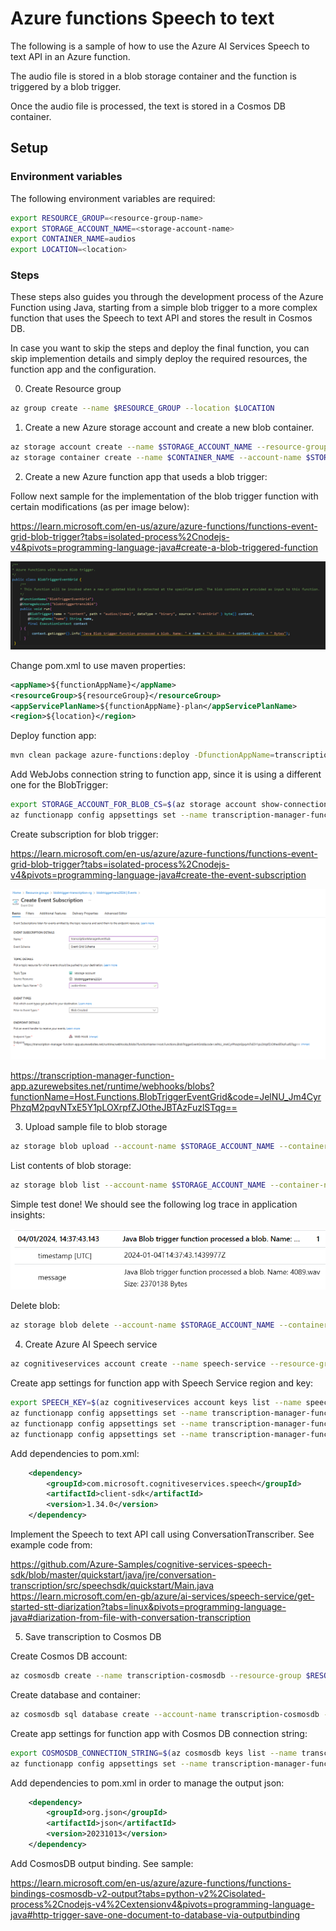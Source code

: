 # Azure functions Speech to text

The following is a sample of how to use the Azure AI Services Speech to text API in an Azure function.

The audio file is stored in a blob storage container and the function is triggered by a blob trigger.

Once the audio file is processed, the text is stored in a Cosmos DB container.

## Setup

### Environment variables

The following environment variables are required:

```bash	
export RESOURCE_GROUP=<resource-group-name>
export STORAGE_ACCOUNT_NAME=<storage-account-name>
export CONTAINER_NAME=audios
export LOCATION=<location>
```	

### Steps

These steps also guides you through the development process of the Azure Function using Java, starting from a simple blob trigger to a more complex function that uses the Speech to text API and stores the result in Cosmos DB.

In case you want to skip the steps and deploy the final function, you can skip implemention details and simply deploy the required resources, the function app and the configuration.

0. Create Resource group

```bash
az group create --name $RESOURCE_GROUP --location $LOCATION
```

1. Create a new Azure storage account and create a new blob container.

```bash
az storage account create --name $STORAGE_ACCOUNT_NAME --resource-group $RESOURCE_GROUP --location $LOCATION --sku "Standard_LRS"  
az storage container create --name $CONTAINER_NAME --account-name $STORAGE_ACCOUNT_NAME 
```

2. Create a new Azure function app that useds a blob trigger:

Follow next sample for the implementation of the blob trigger function with certain modifications (as per image below):

https://learn.microsoft.com/en-us/azure/azure-functions/functions-event-grid-blob-trigger?tabs=isolated-process%2Cnodejs-v4&pivots=programming-language-java#create-a-blob-triggered-function

![Java class](./doc/javaclass.png)

Change pom.xml to use maven properties:

```xml
<appName>${functionAppName}</appName>
<resourceGroup>${resourceGroup}</resourceGroup>
<appServicePlanName>${functionAppName}-plan</appServicePlanName>
<region>${location}</region>
```

Deploy function app:

```bash
mvn clean package azure-functions:deploy -DfunctionAppName=transcription-manager-function-app -DresourceGroup=$RESOURCE_GROUP -Dlocation=$LOCATION
```

Add WebJobs connection string to function app, since it is using a different one for the BlobTrigger:

```bash
export STORAGE_ACCOUNT_FOR_BLOB_CS=$(az storage account show-connection-string --name $STORAGE_ACCOUNT_NAME --resource-group $RESOURCE_GROUP --output tsv | cut -d ';' -f 1-4)
az functionapp config appsettings set --name transcription-manager-function-app --resource-group $RESOURCE_GROUP --settings "AzureWebJobs"$STORAGE_ACCOUNT_NAME"="$STORAGE_ACCOUNT_FOR_BLOB_CS
```

Create subscription for blob trigger:

https://learn.microsoft.com/en-us/azure/azure-functions/functions-event-grid-blob-trigger?tabs=isolated-process%2Cnodejs-v4&pivots=programming-language-java#create-the-event-subscription

![Event Subscription](./doc/subscription.png)

https://transcription-manager-function-app.azurewebsites.net/runtime/webhooks/blobs?functionName=Host.Functions.BlobTriggerEventGrid&code=JelNU_Jm4CyrPhzqM2pqvNTxE5Y1pLOXrpfZJOtheJBTAzFuzlSTqg==


3. Upload sample file to blob storage

```bash
az storage blob upload --account-name $STORAGE_ACCOUNT_NAME --container-name $CONTAINER_NAME --file ./media/sample_audio_parte_accidente.wav
```

List contents of blob storage:

```bash
az storage blob list --account-name $STORAGE_ACCOUNT_NAME --container-name $CONTAINER_NAME --output table
```

Simple test done! We should see the following log trace in application insights:

![Log simple test](./doc/log.png)

Delete blob:

```bash
az storage blob delete --account-name $STORAGE_ACCOUNT_NAME --container-name $CONTAINER_NAME --name katiesteve_mono.wav
```

4. Create Azure AI Speech service

```bash
az cognitiveservices account create --name speech-service --resource-group $RESOURCE_GROUP --kind SpeechServices --sku S0 --location $LOCATION --yes
```

Create app settings for function app with Speech Service region and key:

```bash
export SPEECH_KEY=$(az cognitiveservices account keys list --name speech-service --resource-group $RESOURCE_GROUP --output tsv | cut -f 1)
az functionapp config appsettings set --name transcription-manager-function-app --resource-group $RESOURCE_GROUP --settings "SPEECH_KEY"="$SPEECH_KEY"
az functionapp config appsettings set --name transcription-manager-function-app --resource-group $RESOURCE_GROUP --settings "SPEECH_REGION"="$LOCATION"
az functionapp config appsettings set --name transcription-manager-function-app --resource-group $RESOURCE_GROUP --settings "SPEECH_LANGUAGE"="es-ES"
```

Add dependencies to pom.xml:

```xml
    <dependency>
        <groupId>com.microsoft.cognitiveservices.speech</groupId>
        <artifactId>client-sdk</artifactId>
        <version>1.34.0</version>
    </dependency>
```

Implement the Speech to text API call using ConversationTranscriber. See example code from:

https://github.com/Azure-Samples/cognitive-services-speech-sdk/blob/master/quickstart/java/jre/conversation-transcription/src/speechsdk/quickstart/Main.java
https://learn.microsoft.com/en-gb/azure/ai-services/speech-service/get-started-stt-diarization?tabs=linux&pivots=programming-language-java#diarization-from-file-with-conversation-transcription


5. Save transcription to Cosmos DB

Create Cosmos DB account:

```bash
az cosmosdb create --name transcription-cosmosdb --resource-group $RESOURCE_GROUP --locations regionName=$LOCATION failoverPriority=0 isZoneRedundant=False --default-consistency-level Eventual 
```

Create database and container:

```bash
az cosmosdb sql database create --account-name transcription-cosmosdb --name transcription-db --resource-group $RESOURCE_GROUP
```

Create app settings for function app with Cosmos DB connection string:

```bash
export COSMOSDB_CONNECTION_STRING=$(az cosmosdb keys list --name transcription-cosmosdb --resource-group $RESOURCE_GROUP --type connection-strings --query connectionStrings[0].connectionString --output tsv)
az functionapp config appsettings set --name transcription-manager-function-app --resource-group $RESOURCE_GROUP --settings "CosmosDBConnectionString"="$COSMOSDB_CONNECTION_STRING"
```

Add dependencies to pom.xml in order to manage the output json:

```xml
    <dependency>
        <groupId>org.json</groupId>
        <artifactId>json</artifactId>
        <version>20231013</version>
    </dependency>
```

Add CosmosDB output binding. See sample:

https://learn.microsoft.com/en-us/azure/azure-functions/functions-bindings-cosmosdb-v2-output?tabs=python-v2%2Cisolated-process%2Cnodejs-v4%2Cextensionv4&pivots=programming-language-java#http-trigger-save-one-document-to-database-via-outputbinding


